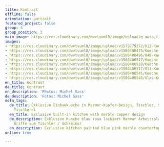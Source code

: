 ```yaml
---
title: Kontrast
offline: false
orientation: portrait
featured_project: false
group: 4
group_position: 3
main_image: https://res.cloudinary.com/dwvtvuml8/image/upload/q_auto,f_auto,dpr_auto/v1580480518/Kueche-blau-lackiert-Schrank-Vitrine-Griffe_tqzrzq.jpg
images:
- https://res.cloudinary.com/dwvtvuml8/image/upload/v1579779372/012-Kueche-blau-lackiert-Schrank-Vitrine_zhxlqz.jpg
- https://res.cloudinary.com/dwvtvuml8/image/upload/v1580480475/Kueche-Arbeitsplatte-Rosa-Marmor_hbs1ge.jpg
- https://res.cloudinary.com/dwvtvuml8/image/upload/v1580480496/040-Kueche-blau-lackiert-Schrank-Vitrine_a2seyk.jpg
- https://res.cloudinary.com/dwvtvuml8/image/upload/v1580480517/Kueche-rosa-lackiert-Marmor-Griffe-weiss_vyyd1k.jpg
- https://res.cloudinary.com/dwvtvuml8/image/upload/v1580480518/Kueche-blau-lackiert-Schrank-Vitrine-Griffe_tqzrzq.jpg
- https://res.cloudinary.com/dwvtvuml8/image/upload/v1580480517/011-Kueche-blau-lackiert-Schrank-Vitrine_xkdlkm.jpg
- https://res.cloudinary.com/dwvtvuml8/image/upload/v1580480545/Kueche-blau-lackiert-Schrank-Wohnkueche_htldow.jpg
- https://res.cloudinary.com/dwvtvuml8/image/upload/v1580480545/Glas-Kueche-blau-lackiert-Schrank-Vitrine_y21k4m.jpg
en_title: Kontrast
de_title: Kontrast
en_description: 'Photos: Michel Sass'
de_description: 'Fotos: Michel Sass'
meta_tags:
  de_title: Exklusive Einbaukueche in Marmor-Kupfer-Design, Tischler, Schreiner, Schreinerei,
    Tischlerei
  en_title: Exclusive built-in kitchen with marble copper design
  de_description: Exklusive Kueche blau rosa lackiert Marmor Arbeitsplatte Kupfer
    Griffe vom Tischler / Schreiner
  en_description: Exclusive kitchen painted blue pink marble countertop copper handles
online: true

---
```


